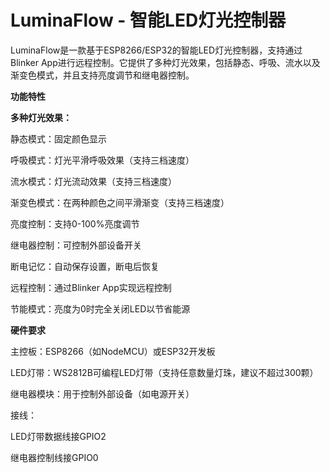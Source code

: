 # LuminaFlow - 智能LED灯光控制器
LuminaFlow是一款基于ESP8266/ESP32的智能LED灯光控制器，支持通过Blinker App进行远程控制。它提供了多种灯光效果，包括静态、呼吸、流水以及渐变色模式，并且支持亮度调节和继电器控制。

**功能特性**

**多种灯光效果​​：**

静态模式：固定颜色显示

呼吸模式：灯光平滑呼吸效果（支持三档速度）

流水模式：灯光流动效果（支持三档速度）

渐变色模式​​：在两种颜色之间平滑渐变（支持三档速度）

​​亮度控制​​：支持0-100%亮度调节

继电器控制​​：可控制外部设备开关

断电记忆​​：自动保存设置，断电后恢复

远程控制​​：通过Blinker App实现远程控制

节能模式​​：亮度为0时完全关闭LED以节省能源

**硬件要求**

​​主控板​​：ESP8266（如NodeMCU）或ESP32开发板

​​LED灯带​​：WS2812B可编程LED灯带（支持任意数量灯珠，建议不超过300颗）

​​继电器模块​​：用于控制外部设备（如电源开关）

​​接线​​：

LED灯带数据线接GPIO2

继电器控制线接GPIO0












